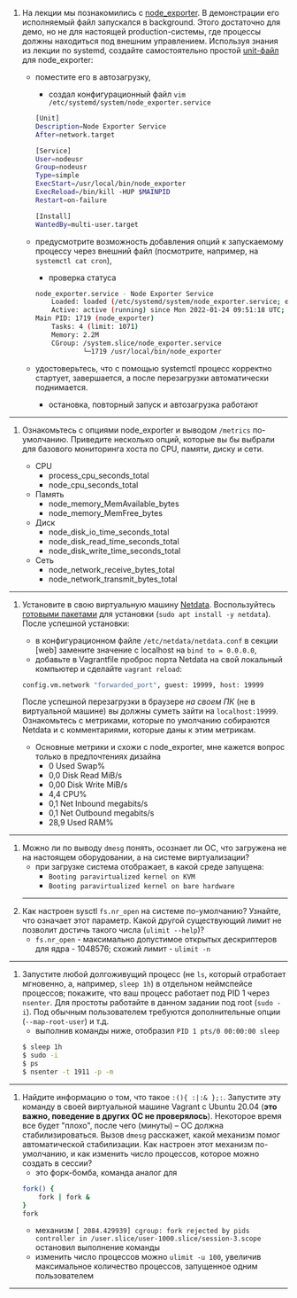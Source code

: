 1. На лекции мы познакомились с [node_exporter](https://github.com/prometheus/node_exporter/releases). В демонстрации его исполняемый файл запускался в background. Этого достаточно для демо, но не для настоящей production-системы, где процессы должны находиться под внешним управлением. Используя знания из лекции по systemd, создайте самостоятельно простой [unit-файл](https://www.freedesktop.org/software/systemd/man/systemd.service.html) для node_exporter:

    * поместите его в автозагрузку,
        - создал конфигурационный файл `vim /etc/systemd/system/node_exporter.service`

        ```bash
        [Unit]
        Description=Node Exporter Service
        After=network.target

        [Service]
        User=nodeusr
        Group=nodeusr
        Type=simple
        ExecStart=/usr/local/bin/node_exporter
        ExecReload=/bin/kill -HUP $MAINPID
        Restart=on-failure

        [Install]
        WantedBy=multi-user.target
        ```
    * предусмотрите возможность добавления опций к запускаемому процессу через внешний файл (посмотрите, например, на `systemctl cat cron`),
        - проверка статуса
        ```bash
        node_exporter.service - Node Exporter Service
            Loaded: loaded (/etc/systemd/system/node_exporter.service; enabled; vendor preset: enabled)
            Active: active (running) since Mon 2022-01-24 09:51:18 UTC; 4min 28s ago
        Main PID: 1719 (node_exporter)
            Tasks: 4 (limit: 1071)
            Memory: 2.2M
            CGroup: /system.slice/node_exporter.service
                    └─1719 /usr/local/bin/node_exporter
        ```
    * удостоверьтесь, что с помощью systemctl процесс корректно стартует, завершается, а после перезагрузки автоматически поднимается.
        - остановка, повторный запуск и автозагрузка работают


___

1. Ознакомьтесь с опциями node_exporter и выводом `/metrics` по-умолчанию. Приведите несколько опций, которые вы бы выбрали для базового мониторинга хоста по CPU, памяти, диску и сети.

    - CPU
        - process_cpu_seconds_total
        - node_cpu_seconds_total
    - Память
        - node_memory_MemAvailable_bytes
        - node_memory_MemFree_bytes
    - Диск
        - node_disk_io_time_seconds_total
        - node_disk_read_time_seconds_total
        - node_disk_write_time_seconds_total
    - Сеть
        - node_network_receive_bytes_total
        - node_network_transmit_bytes_total

___

1. Установите в свою виртуальную машину [Netdata](https://github.com/netdata/netdata). Воспользуйтесь [готовыми пакетами](https://packagecloud.io/netdata/netdata/install) для установки (`sudo apt install -y netdata`). После успешной установки:
    * в конфигурационном файле `/etc/netdata/netdata.conf` в секции [web] замените значение с localhost на `bind to = 0.0.0.0`,
    * добавьте в Vagrantfile проброс порта Netdata на свой локальный компьютер и сделайте `vagrant reload`:

    ```bash
    config.vm.network "forwarded_port", guest: 19999, host: 19999
    ```

    После успешной перезагрузки в браузере *на своем ПК* (не в виртуальной машине) вы должны суметь зайти на `localhost:19999`. Ознакомьтесь с метриками, которые по умолчанию собираются Netdata и с комментариями, которые даны к этим метрикам.

    - Основные метрики и схожи с node_exporter, мне кажется вопрос только в предпочтениях дизайна
        - 0 Used Swap%
        - 0,0 Disk Read MiB/s
        - 0,00 Disk Write MiB/s
        - 4,4 CPU%
        - 0,1 Net Inbound megabits/s
        - 0,1 Net Outbound megabits/s
        - 28,9 Used RAM%

___

1. Можно ли по выводу `dmesg` понять, осознает ли ОС, что загружена не на настоящем оборудовании, а на системе виртуализации?
    - при загрузке система отображает, в какой среде запущена:
        - `Booting paravirtualized kernel on KVM`
        - `Booting paravirtualized kernel on bare hardware`
    ___
1. Как настроен sysctl `fs.nr_open` на системе по-умолчанию? Узнайте, что означает этот параметр. Какой другой существующий лимит не позволит достичь такого числа (`ulimit --help`)?
    - `fs.nr_open` - максимально допустимое открытых дескриптеров для ядра - 1048576; схожий лимит - `ulimit -n`

___
1. Запустите любой долгоживущий процесс (не `ls`, который отработает мгновенно, а, например, `sleep 1h`) в отдельном неймспейсе процессов; покажите, что ваш процесс работает под PID 1 через `nsenter`. Для простоты работайте в данном задании под root (`sudo -i`). Под обычным пользователем требуются дополнительные опции (`--map-root-user`) и т.д.
    - выполнив команды ниже, отобразил `PID 1 pts/0 00:00:00 sleep`
    ```bash
    $ sleep 1h
    $ sudo -i
    $ ps
    $ nsenter -t 1911 -p -m
    ```

___
1. Найдите информацию о том, что такое `:(){ :|:& };:`. Запустите эту команду в своей виртуальной машине Vagrant с Ubuntu 20.04 (**это важно, поведение в других ОС не проверялось**). Некоторое время все будет "плохо", после чего (минуты) – ОС должна стабилизироваться. Вызов `dmesg` расскажет, какой механизм помог автоматической стабилизации. Как настроен этот механизм по-умолчанию, и как изменить число процессов, которое можно создать в сессии?
    - это форк-бомба, команда аналог для
    ``` bash
    fork() {
        fork | fork &
    }
    fork
    ```
    - механизм `[ 2084.429939] cgroup: fork rejected by pids controller in /user.slice/user-1000.slice/session-3.scope` остановил выполнение команды
    - изменить число процессов можно `ulimit -u 100`, увеличив максимальное количество процессов, запущенное одним пользователем
___